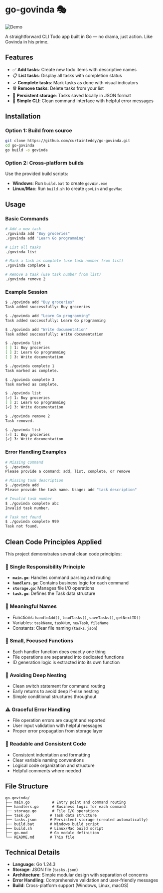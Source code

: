 # go-govinda 🎭

![Demo](demo.gif)

A straightforward CLI Todo app built in Go — no drama, just action. Like Govinda in his prime.

## Features
- ✅ **Add tasks**: Create new todo items with descriptive names
- 📋 **List tasks**: Display all tasks with completion status
- ✓ **Complete tasks**: Mark tasks as done with visual indicators
- 🗑️ **Remove tasks**: Delete tasks from your list
- 💾 **Persistent storage**: Tasks saved locally in JSON format
- 🎯 **Simple CLI**: Clean command interface with helpful error messages

## Installation

### Option 1: Build from source
```bash
git clone https://github.com/curtainteddy/go-govinda.git
cd go-govinda
go build -o govinda
```

### Option 2: Cross-platform builds
Use the provided build scripts:
- **Windows**: Run `build.bat` to create `govWin.exe`
- **Linux/Mac**: Run `build.sh` to create `govLin` and `govMac`

## Usage

### Basic Commands

```bash
# Add a new task
./govinda add "Buy groceries"
./govinda add "Learn Go programming"

# List all tasks
./govinda list

# Mark a task as complete (use task number from list)
./govinda complete 1

# Remove a task (use task number from list)
./govinda remove 2
```

### Example Session

```bash
$ ./govinda add "Buy groceries"
Task added successfully: Buy groceries

$ ./govinda add "Learn Go programming"
Task added successfully: Learn Go programming

$ ./govinda add "Write documentation"
Task added successfully: Write documentation

$ ./govinda list
[ ] 1: Buy groceries
[ ] 2: Learn Go programming
[ ] 3: Write documentation

$ ./govinda complete 1
Task marked as complete.

$ ./govinda complete 3
Task marked as complete.

$ ./govinda list
[✓] 1: Buy groceries
[ ] 2: Learn Go programming
[✓] 3: Write documentation

$ ./govinda remove 2
Task removed.

$ ./govinda list
[✓] 1: Buy groceries
[✓] 3: Write documentation
```

### Error Handling Examples

```bash
# Missing command
$ ./govinda
Please provide a command: add, list, complete, or remove

# Missing task description
$ ./govinda add
Please provide the task name. Usage: add "task description"

# Invalid task number
$ ./govinda complete abc
Invalid task number.

# Task not found
$ ./govinda complete 999
Task not found.
```

## Clean Code Principles Applied

This project demonstrates several clean code principles:

### 🎯 Single Responsibility Principle
- **`main.go`**: Handles command parsing and routing
- **`handlers.go`**: Contains business logic for each command
- **`storage.go`**: Manages file I/O operations
- **`task.go`**: Defines the Task data structure

### 📝 Meaningful Names
- Functions: `handleAdd()`, `loadTasks()`, `saveTasks()`, `getNextID()`
- Variables: `taskName`, `taskNum`, `newTask`, `fileName`
- Constants: Clear file naming (`tasks.json`)

### 🔧 Small, Focused Functions
- Each handler function does exactly one thing
- File operations are separated into dedicated functions
- ID generation logic is extracted into its own function

### 🚫 Avoiding Deep Nesting
- Clean switch statement for command routing
- Early returns to avoid deep if-else nesting
- Simple conditional structures throughout

### ⚠️ Graceful Error Handling
- File operation errors are caught and reported
- User input validation with helpful messages
- Proper error propagation from storage layer

### 📖 Readable and Consistent Code
- Consistent indentation and formatting
- Clear variable naming conventions
- Logical code organization and structure
- Helpful comments where needed

## File Structure

```
go-govinda/
├── main.go          # Entry point and command routing
├── handlers.go      # Business logic for each command
├── storage.go       # File I/O operations
├── task.go         # Task data structure
├── tasks.json      # Persistent storage (created automatically)
├── build.bat       # Windows build script
├── build.sh        # Linux/Mac build script
├── go.mod          # Go module definition
└── README.md       # This file
```

## Technical Details

- **Language**: Go 1.24.3
- **Storage**: JSON file (`tasks.json`)
- **Architecture**: Simple modular design with separation of concerns
- **Error Handling**: Comprehensive validation and user-friendly messages
- **Build**: Cross-platform support (Windows, Linux, macOS)

